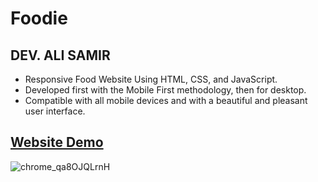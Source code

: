 # Foodie

## DEV. ALI SAMIR

- Responsive Food Website Using HTML, CSS, and JavaScript.
- Developed first with the Mobile First methodology, then for desktop.
- Compatible with all mobile devices and with a beautiful and pleasant user interface.

## [Website Demo](https://alisamirali.github.io/Foodie/)


![chrome_qa8OJQLrnH](https://user-images.githubusercontent.com/62913154/178844578-12792493-f463-4c9e-9d43-30dafa5f5aa7.jpg)
